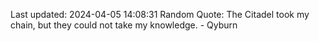 Last updated: 2024-04-05 14:08:31
Random Quote: The Citadel took my chain, but they could not take my knowledge.  -  Qyburn